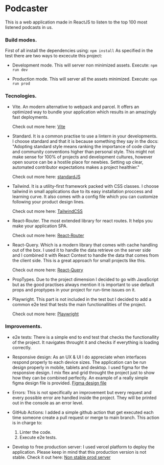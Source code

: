 # Podcaster
This is a web application made in ReactJS to listen to the top 100 most listened podcasts in us.

### Build modes.

First of all install the dependencies using: `npm install`
As specified in the test there are two ways to excecute this project:

  - Development mode.
    This will server non minimized assets. Execute:
    `npm run dev`
  
  - Production mode.
    This will server all the assets minimized. Execute:
    `npm run prod`



### Tecnologies.

- Vite.
  An modern alternative to webpack and parcel. It offers an optimized way to bundle your application which results in an amazingly fast
  deployments.

  Check out more here: [Vite](https://vitejs.dev/)

- Standard. 
  It is a common practise to use a lintern in your developments. I choose standard and that it is because
  something they say in the docs:
  "Adopting standard style means ranking the importance of code clarity and community conventions higher than personal style. This might not make sense for 100% of projects and development cultures, however open source can be a hostile place for newbies. Setting up clear, automated contributor expectations makes a project healthier."

  Check out more here: [standardJS](https://standardjs.com/)

- Tailwind.
  It is a utility-first framework packed with CSS classes. I choose tailwind in small applications due to its easy installation proccess 
  and learning curve. It also comes with a config file which you can customize following your product design lines.

  Check out more here: [TailwindCSS](https://tailwindcss.com/docs/installation)

- React-Router.
  The most extended library for react routes. It helps you make your application SPA.

  Check out more here: [React-Router](https://reactrouter.com/en/main/start/overview)

- React-Query.
  Which is a modern library that comes with cache handling out of the box. I used it to handle the data retrieve on the server side and I
  combined it with React Context to handle the data that comes from the client side. This is a great approach for small projects like this.

  Check out more here: [React-Query](https://tanstack.com/query/v4/?from=reactQueryV3&original=https://react-query-v3.tanstack.com/)

- PropTypes.
  Due to the project dimension I decided to go with JavaScript but as the good practises always mention it is important to use default props and proptypes in your project for run-time issues on it.

- Playwright.
  This part is not included in the test but I decided to add a common e2e test that tests the main functionallities of the project.

  Check out more here: [Playwright](https://playwright.dev/docs/intro)


### Improvements.

- e2e tests: There is a simple end to end test that checks the functionallity of the project.
  It navigates throught it and checks if everything is loading correctly.

- Responsive design: As an UX & UI I do appreciate when interfaces respond properly to each device sizes.
  The application can be run design properly in mobile, tablets and desktop.
  I used figma for the responsive design. I mix flex and grid throught the project just to show how they can 
  be combined perfectly. An example of a really simple figma design file is provided. [Figma design file](https://www.figma.com/file/THa2rnQawoJAgRf35T6GVR/PodcastDetail?node-id=0%3A1)

- Errors: This is not specifically an improvement but every request and every possible error are handled inside the project. They will be printed out in the console as an error level.

- GitHub Actions: I added a simple github action that get executed each time someone create a pull request or merge to main branch.
This action is in charge to:
  1. Linter the code.
  2. Execute e2e tests.

- Develop to free production server: I used vercel platform to deploy the application. Please keep in mind that this production version is not stable.
  Check it out here: [Non stable prod server](https://podcaster-ten.vercel.app/)